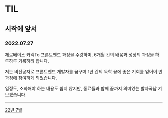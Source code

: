 # TIL

## 시작에 앞서

### 2022.07.27

제로베이스 커넥To 프론트엔드 과정을 수강하며, 6개월 간의 배움과 성장의 과정을 하
루하루 기록하려 합니다.

저는 비전공자로 프론트엔드 개발자를 꿈꾸며 1년 간의 독학 끝에 좋은 기회를 얻어이
번 과정에 참여하게 되었습니다.

일정도, 소화해야 하는 내용도 쉽지 않지만, 동료들과 함께 끝까지 의미있는 발자국남
겨보겠습니다

---

[22년 7월](./202207)
